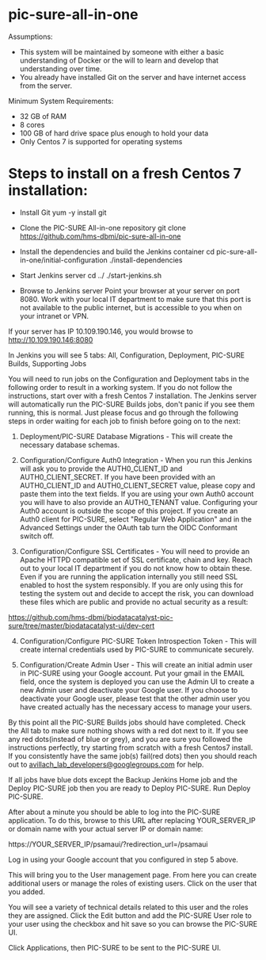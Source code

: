 # pic-sure-all-in-one

Assumptions:

- This system will be maintained by someone with either a basic understanding of Docker or the will to learn and develop that understanding over time.
- You already have installed Git on the server and have internet access from the server.

Minimum System Requirements:

- 32 GB of RAM
- 8 cores
- 100 GB of hard drive space plus enough to hold your data
- Only Centos 7 is supported for operating systems

# Steps to install on a fresh Centos 7 installation:

- Install Git
yum -y install git

- Clone the PIC-SURE All-in-one repository
git clone https://github.com/hms-dbmi/pic-sure-all-in-one

- Install the dependencies and build the Jenkins container
cd pic-sure-all-in-one/initial-configuration
./install-dependencies

- Start Jenkins server
cd ../
./start-jenkins.sh

- Browse to Jenkins server
Point your browser at your server on port 8080. Work with your local IT department to make sure that this port is not available to the public internet, but is accessible to you when on your intranet or VPN.

If your server has IP 10.109.190.146, you would browse to http://10.109.190.146:8080

In Jenkins you will see 5 tabs: All, Configuration, Deployment, PIC-SURE Builds, Supporting Jobs

You will need to run jobs on the Configuration and Deployment tabs in the following order to result in a working system. If you do not follow the instructions, start over with a fresh Centos 7 installation. The Jenkins server will automatically run the PIC-SURE Builds jobs, don't panic if you see them running, this is normal. Just please focus and go through the following steps in order waiting for each job to finish before going on to the next:

1) Deployment/PIC-SURE Database Migrations - This will create the necessary database schemas.

2) Configuration/Configure Auth0 Integration - When you run this Jenkins will ask you to provide the AUTH0_CLIENT_ID and AUTH0_CLIENT_SECRET. If you have been provided with an AUTH0_CLIENT_ID and AUTH0_CLIENT_SECRET value, please copy and paste them into the text fields. If you are using your own Auth0 account you will have to also provide an AUTH0_TENANT value. Configuring your Auth0 account is outside the scope of this project.  If you create an Auth0 client for PIC-SURE, select "Regular Web Application" and in the Advanced Settings under the OAuth tab turn the OIDC Conformant switch off.

3) Configuration/Configure SSL Certificates - You will need to provide an Apache HTTPD compatible set of SSL certificate, chain and key. Reach out to your local IT department if you do not know how to obtain these. Even if you are running the application internally you still need SSL enabled to host the system responsibly. If you are only using this for testing the system out and decide to accept the risk, you can download these files which are public and provide no actual security as a result: 

https://github.com/hms-dbmi/biodatacatalyst-pic-sure/tree/master/biodatacatalyst-ui/dev-cert

4) Configuration/Configure PIC-SURE Token Introspection Token - This will create internal credentials used by PIC-SURE to communicate securely.

5) Configuration/Create Admin User - This will create an initial admin user in PIC-SURE using your Google account. Put your gmail in the EMAIL field, once the system is deployed you can use the Admin UI to create a new Admin user and deactivate your Google user. If you choose to deactivate your Google user, please test that the other admin user you have created actually has the necessary access to manage your users.

By this point all the PIC-SURE Builds jobs should have completed. Check the All tab to make sure nothing shows with a red dot next to it. If you see any red dots(instead of blue or grey), and you are sure you followed the instructions perfectly, try starting from scratch with a fresh Centos7 install. If you consistently have the same job(s) fail(red dots) then you should reach out to avillach_lab_developers@googlegroups.com for help.

If all jobs have blue dots except the Backup Jenkins Home job and the Deploy PIC-SURE job then you are ready to Deploy PIC-SURE. Run Deploy PIC-SURE.

After about a minute you should be able to log into the PIC-SURE application. To do this, browse to this URL after replacing YOUR_SERVER_IP or domain name with your actual server IP or domain name:

https://YOUR_SERVER_IP/psamaui/?redirection_url=/psamaui

Log in using your Google account that you configured in step 5 above.

This will bring you to the User management page. From here you can create additional users or manage the roles of existing users. Click on the user that you added.

You will see a variety of technical details related to this user and the roles they are assigned. Click the Edit button and add the PIC-SURE User role to your user using the checkbox and hit save so you can browse the PIC-SURE UI.

Click Applications, then PIC-SURE to be sent to the PIC-SURE UI.




